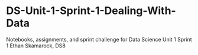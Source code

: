 # DS-Unit-1-Sprint-1-Dealing-With-Data
Notebooks, assignments, and sprint challenge for Data Science Unit 1 Sprint 1
Ethan Skamarock, DS8
